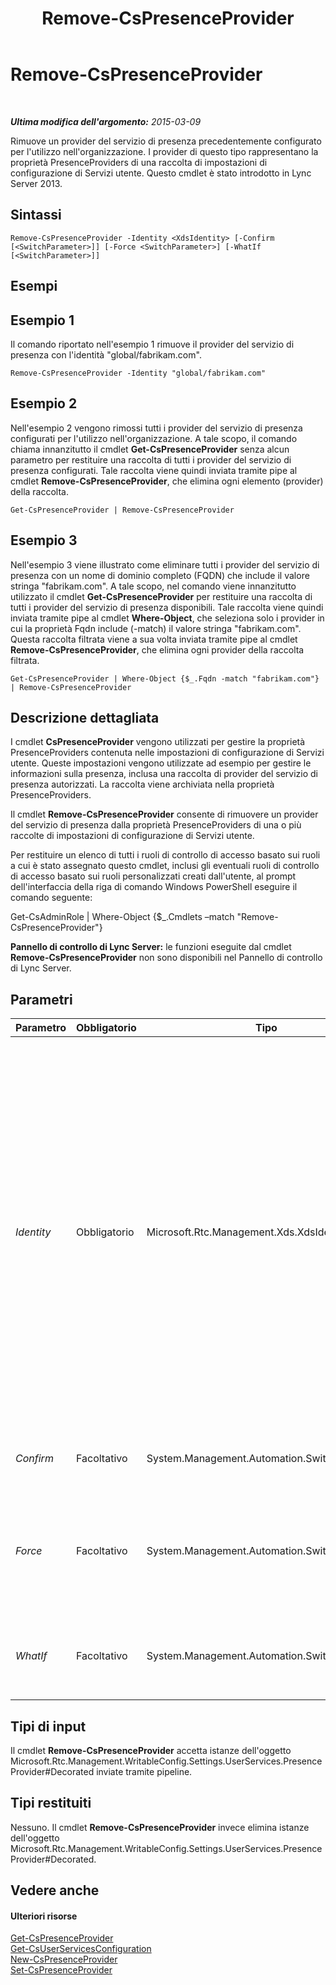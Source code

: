﻿---
title: Remove-CsPresenceProvider
TOCTitle: Remove-CsPresenceProvider
ms:assetid: 7e8b540e-484f-4003-8665-18e2b3974f33
ms:mtpsurl: https://technet.microsoft.com/it-it/library/JJ205036(v=OCS.15)
ms:contentKeyID: 49301108
ms.date: 08/24/2015
mtps_version: v=OCS.15
ms.translationtype: HT
---

# Remove-CsPresenceProvider

 

_**Ultima modifica dell'argomento:** 2015-03-09_

Rimuove un provider del servizio di presenza precedentemente configurato per l'utilizzo nell'organizzazione. I provider di questo tipo rappresentano la proprietà PresenceProviders di una raccolta di impostazioni di configurazione di Servizi utente. Questo cmdlet è stato introdotto in Lync Server 2013.

## Sintassi

    Remove-CsPresenceProvider -Identity <XdsIdentity> [-Confirm [<SwitchParameter>]] [-Force <SwitchParameter>] [-WhatIf [<SwitchParameter>]]

## Esempi

## Esempio 1

Il comando riportato nell'esempio 1 rimuove il provider del servizio di presenza con l'identità "global/fabrikam.com".

    Remove-CsPresenceProvider -Identity "global/fabrikam.com"

## Esempio 2

Nell'esempio 2 vengono rimossi tutti i provider del servizio di presenza configurati per l'utilizzo nell'organizzazione. A tale scopo, il comando chiama innanzitutto il cmdlet **Get-CsPresenceProvider** senza alcun parametro per restituire una raccolta di tutti i provider del servizio di presenza configurati. Tale raccolta viene quindi inviata tramite pipe al cmdlet **Remove-CsPresenceProvider**, che elimina ogni elemento (provider) della raccolta.

    Get-CsPresenceProvider | Remove-CsPresenceProvider

## Esempio 3

Nell'esempio 3 viene illustrato come eliminare tutti i provider del servizio di presenza con un nome di dominio completo (FQDN) che include il valore stringa "fabrikam.com". A tale scopo, nel comando viene innanzitutto utilizzato il cmdlet **Get-CsPresenceProvider** per restituire una raccolta di tutti i provider del servizio di presenza disponibili. Tale raccolta viene quindi inviata tramite pipe al cmdlet **Where-Object**, che seleziona solo i provider in cui la proprietà Fqdn include (-match) il valore stringa "fabrikam.com". Questa raccolta filtrata viene a sua volta inviata tramite pipe al cmdlet **Remove-CsPresenceProvider**, che elimina ogni provider della raccolta filtrata.

    Get-CsPresenceProvider | Where-Object {$_.Fqdn -match "fabrikam.com"} | Remove-CsPresenceProvider

## Descrizione dettagliata

I cmdlet **CsPresenceProvider** vengono utilizzati per gestire la proprietà PresenceProviders contenuta nelle impostazioni di configurazione di Servizi utente. Queste impostazioni vengono utilizzate ad esempio per gestire le informazioni sulla presenza, inclusa una raccolta di provider del servizio di presenza autorizzati. La raccolta viene archiviata nella proprietà PresenceProviders.

Il cmdlet **Remove-CsPresenceProvider** consente di rimuovere un provider del servizio di presenza dalla proprietà PresenceProviders di una o più raccolte di impostazioni di configurazione di Servizi utente.

Per restituire un elenco di tutti i ruoli di controllo di accesso basato sui ruoli a cui è stato assegnato questo cmdlet, inclusi gli eventuali ruoli di controllo di accesso basato sui ruoli personalizzati creati dall'utente, al prompt dell'interfaccia della riga di comando Windows PowerShell eseguire il comando seguente:

Get-CsAdminRole | Where-Object {$\_.Cmdlets –match "Remove-CsPresenceProvider"}

**Pannello di controllo di Lync Server:** le funzioni eseguite dal cmdlet **Remove-CsPresenceProvider** non sono disponibili nel Pannello di controllo di Lync Server.

## Parametri


<table>
<colgroup>
<col style="width: 25%" />
<col style="width: 25%" />
<col style="width: 25%" />
<col style="width: 25%" />
</colgroup>
<thead>
<tr class="header">
<th>Parametro</th>
<th>Obbligatorio</th>
<th>Tipo</th>
<th>Descrizione</th>
</tr>
</thead>
<tbody>
<tr class="odd">
<td><p><em>Identity</em></p></td>
<td><p>Obbligatorio</p></td>
<td><p>Microsoft.Rtc.Management.Xds.XdsIdentity</p></td>
<td><p>Identificatore univoco del provider del servizio di presenza da rimuovere. Per rimuovere un singolo provider, utilizzare l'identità effettiva del provider, che include sia l'ambito sia il nome di dominio completo del provider:</p>
<p>-Identity &quot;global/fabrikam.com&quot;</p>
<p>Per rimuovere tutti i provider del servizio di presenza configurati in un determinato ambito, utilizzare semplicemente l'ambito come identità. La sintassi seguente consente di rimuovere tutti i provider configurati nell'ambito globale:</p>
<p>-Identity &quot;global&quot;</p></td>
</tr>
<tr class="even">
<td><p><em>Confirm</em></p></td>
<td><p>Facoltativo</p></td>
<td><p>System.Management.Automation.SwitchParameter</p></td>
<td><p>Richiede la conferma prima di eseguire il comando.</p></td>
</tr>
<tr class="odd">
<td><p><em>Force</em></p></td>
<td><p>Facoltativo</p></td>
<td><p>System.Management.Automation.SwitchParameter</p></td>
<td><p>Evita la visualizzazione di eventuali messaggi di errore non grave che potrebbero essere generati nel corso dell'esecuzione del comando.</p></td>
</tr>
<tr class="even">
<td><p><em>WhatIf</em></p></td>
<td><p>Facoltativo</p></td>
<td><p>System.Management.Automation.SwitchParameter</p></td>
<td><p>Descrive ciò che accadrebbe se si eseguisse il comando, senza eseguirlo realmente.</p></td>
</tr>
</tbody>
</table>


## Tipi di input

Il cmdlet **Remove-CsPresenceProvider** accetta istanze dell'oggetto Microsoft.Rtc.Management.WritableConfig.Settings.UserServices.PresenceProvider\#Decorated inviate tramite pipeline.

## Tipi restituiti

Nessuno. Il cmdlet **Remove-CsPresenceProvider** invece elimina istanze dell'oggetto Microsoft.Rtc.Management.WritableConfig.Settings.UserServices.PresenceProvider\#Decorated.

## Vedere anche

#### Ulteriori risorse

[Get-CsPresenceProvider](get-cspresenceprovider.md)  
[Get-CsUserServicesConfiguration](get-csuserservicesconfiguration.md)  
[New-CsPresenceProvider](new-cspresenceprovider.md)  
[Set-CsPresenceProvider](set-cspresenceprovider.md)

